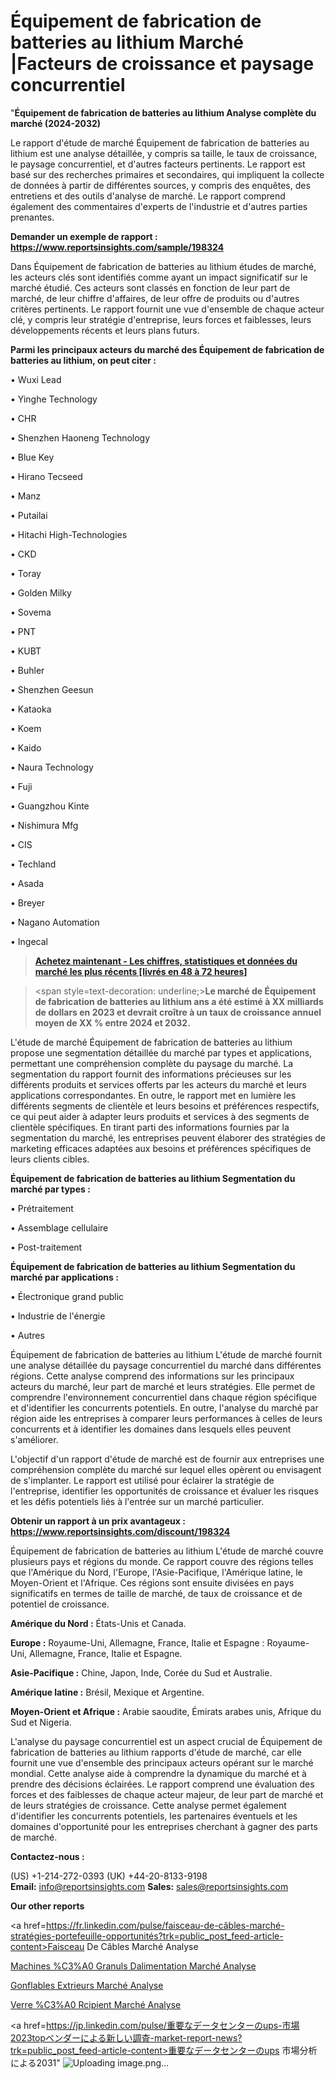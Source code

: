 # Équipement de fabrication de batteries au lithium Marché |Facteurs de croissance et paysage concurrentiel

"<strong>Équipement de fabrication de batteries au lithium Analyse complète du marché (2024-2032)</strong>

Le rapport d'étude de marché Équipement de fabrication de batteries au lithium est une analyse détaillée, y compris sa taille, le taux de croissance, le paysage concurrentiel, et d'autres facteurs pertinents. Le rapport est basé sur des recherches primaires et secondaires, qui impliquent la collecte de données à partir de différentes sources, y compris des enquêtes, des entretiens et des outils d'analyse de marché. Le rapport comprend également des commentaires d'experts de l'industrie et d'autres parties prenantes.

<strong>Demander un exemple de rapport : </strong><strong><a href=https://www.reportsinsights.com/sample/198324>https://www.reportsinsights.com/sample/198324</a></strong>

Dans Équipement de fabrication de batteries au lithium études de marché, les acteurs clés sont identifiés comme ayant un impact significatif sur le marché étudié. Ces acteurs sont classés en fonction de leur part de marché, de leur chiffre d'affaires, de leur offre de produits ou d'autres critères pertinents. Le rapport fournit une vue d'ensemble de chaque acteur clé, y compris leur stratégie d'entreprise, leurs forces et faiblesses, leurs développements récents et leurs plans futurs.

<strong>Parmi les principaux acteurs du marché des Équipement de fabrication de batteries au lithium, on peut citer :</strong>

• Wuxi Lead

• Yinghe Technology

• CHR

• Shenzhen Haoneng Technology

• Blue Key

• Hirano Tecseed

• Manz

• Putailai

• Hitachi High-Technologies

• CKD

• Toray

• Golden Milky

• Sovema

• PNT

• KUBT

• Buhler

• Shenzhen Geesun

• Kataoka

• Koem

• Kaido

• Naura Technology

• Fuji

• Guangzhou Kinte

• Nishimura Mfg

• CIS

• Techland

• Asada

• Breyer

• Nagano Automation

• Ingecal

<blockquote><a href=https://reportsinsights.com/buynow/198324><span style=text-decoration: underline;><strong>Achetez maintenant - Les chiffres, statistiques et données du marché les plus récents [livrés en 48 à 72 heures]</strong></span></a></blockquote>
<blockquote>
<div class=group w-full text-gray-800 dark:text-gray-100 border-b border-black/10 dark:border-gray-900/50 bg-gray-50 dark:bg-[#444654]>
<div class=flex p-4 gap-4 text-base md:gap-6 md:max-w-2xl lg:max-w-xl xl:max-w-3xl md:py-6 lg:px-0 m-auto>
<div class=relative flex flex-col w-[calc(100%-50px)] gap-1 md:gap-3 lg:w-[calc(100%-115px)]>
<div class=flex flex-grow flex-col gap-3>
<div class=min-h-[20px] flex flex-col items-start gap-4 whitespace-pre-wrap break-words>
<div class=result-streaming markdown prose w-full break-words dark:prose-invert light>

<span style=text-decoration: underline;><strong>Le marché de Équipement de fabrication de batteries au lithium ans a été estimé à XX milliards de dollars en 2023 et devrait croître à un taux de croissance annuel moyen de XX % entre 2024 et 2032.</strong></span>

</div>
</div>
</div>
</div>
</div>
</div></blockquote>
L'étude de marché Équipement de fabrication de batteries au lithium propose une segmentation détaillée du marché par types et applications, permettant une compréhension complète du paysage du marché. La segmentation du rapport fournit des informations précieuses sur les différents produits et services offerts par les acteurs du marché et leurs applications correspondantes. En outre, le rapport met en lumière les différents segments de clientèle et leurs besoins et préférences respectifs, ce qui peut aider à adapter leurs produits et services à des segments de clientèle spécifiques. En tirant parti des informations fournies par la segmentation du marché, les entreprises peuvent élaborer des stratégies de marketing efficaces adaptées aux besoins et préférences spécifiques de leurs clients cibles.

<strong>Équipement de fabrication de batteries au lithium Segmentation du marché par types :</strong>

• Prétraitement

• Assemblage cellulaire

• Post-traitement

<strong>Équipement de fabrication de batteries au lithium Segmentation du marché par applications :</strong>

• Électronique grand public

• Industrie de l'énergie

• Autres

Équipement de fabrication de batteries au lithium L'étude de marché fournit une analyse détaillée du paysage concurrentiel du marché dans différentes régions. Cette analyse comprend des informations sur les principaux acteurs du marché, leur part de marché et leurs stratégies. Elle permet de comprendre l'environnement concurrentiel dans chaque région spécifique et d'identifier les concurrents potentiels. En outre, l'analyse du marché par région aide les entreprises à comparer leurs performances à celles de leurs concurrents et à identifier les domaines dans lesquels elles peuvent s'améliorer.

L'objectif d'un rapport d'étude de marché est de fournir aux entreprises une compréhension complète du marché sur lequel elles opèrent ou envisagent de s'implanter. Le rapport est utilisé pour éclairer la stratégie de l'entreprise, identifier les opportunités de croissance et évaluer les risques et les défis potentiels liés à l'entrée sur un marché particulier.

<strong>Obtenir un rapport à un prix avantageux : <a href=https://www.reportsinsights.com/discount/198324>https://www.reportsinsights.com/discount/198324</a></strong>

Équipement de fabrication de batteries au lithium L'étude de marché couvre plusieurs pays et régions du monde. Ce rapport couvre des régions telles que l'Amérique du Nord, l'Europe, l'Asie-Pacifique, l'Amérique latine, le Moyen-Orient et l'Afrique. Ces régions sont ensuite divisées en pays significatifs en termes de taille de marché, de taux de croissance et de potentiel de croissance.

<strong>Amérique du Nord :</strong> États-Unis et Canada.

<strong>Europe :</strong> Royaume-Uni, Allemagne, France, Italie et Espagne : Royaume-Uni, Allemagne, France, Italie et Espagne.

<strong>Asie-Pacifique :</strong> Chine, Japon, Inde, Corée du Sud et Australie.

<strong>Amérique latine :</strong> Brésil, Mexique et Argentine.

<strong>Moyen-Orient et Afrique :</strong> Arabie saoudite, Émirats arabes unis, Afrique du Sud et Nigeria.

L'analyse du paysage concurrentiel est un aspect crucial de Équipement de fabrication de batteries au lithium rapports d'étude de marché, car elle fournit une vue d'ensemble des principaux acteurs opérant sur le marché mondial. Cette analyse aide à comprendre la dynamique du marché et à prendre des décisions éclairées. Le rapport comprend une évaluation des forces et des faiblesses de chaque acteur majeur, de leur part de marché et de leurs stratégies de croissance. Cette analyse permet également d'identifier les concurrents potentiels, les partenaires éventuels et les domaines d'opportunité pour les entreprises cherchant à gagner des parts de marché.

<strong>Contactez-nous :</strong>

(US) +1-214-272-0393
(UK) +44-20-8133-9198
<strong>Email:</strong> <a>info@reportsinsights.com</a>
<strong>Sales:</strong> <a>sales@reportsinsights.com</a>

<strong>Our other reports</strong>

<a href=https://fr.linkedin.com/pulse/faisceau-de-câbles-marché-stratégies-portefeuille-opportunités?trk=public_post_feed-article-content>Faisceau De Câbles Marché Analyse</a>

<a href=https://www.linkedin.com/pulse/machines-%C3%A0-granul%C3%A9s-dalimentation-march%C3%A9informations-gpevf/>Machines %C3%A0 Granuls Dalimentation Marché Analyse</a>

<a href=https://www.linkedin.com/pulse/gonflables-ext%C3%A9rieurs-march%C3%A9-rapport-de-2024-b9dgf/>Gonflables Extrieurs Marché Analyse</a>

<a href=https://www.linkedin.com/pulse/verre-%C3%A0-r%C3%A9cipient-march%C3%A9-analyse-des-parts-9qktc/>Verre %C3%A0 Rcipient Marché Analyse</a>

<a href=https://jp.linkedin.com/pulse/重要なデータセンターのups-市場2023topベンダーによる新しい調査-market-report-news?trk=public_post_feed-article-content>重要なデータセンターのups 市場分析による2031</a>"
![Uploading image.png…]()
